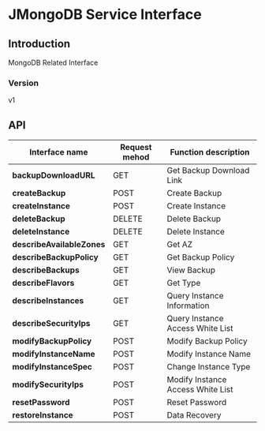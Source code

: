 # JMongoDB Service Interface


## Introduction
MongoDB Related Interface


### Version
v1


## API
|Interface name|Request mehod|Function description|
|---|---|---|
|**backupDownloadURL**|GET|Get Backup Download Link|
|**createBackup**|POST|Create Backup|
|**createInstance**|POST|Create Instance|
|**deleteBackup**|DELETE|Delete Backup|
|**deleteInstance**|DELETE|Delete Instance|
|**describeAvailableZones**|GET|Get AZ|
|**describeBackupPolicy**|GET|Get Backup Policy|
|**describeBackups**|GET|View Backup|
|**describeFlavors**|GET|Get Type|
|**describeInstances**|GET|Query Instance Information|
|**describeSecurityIps**|GET|Query Instance Access White List|
|**modifyBackupPolicy**|POST|Modify Backup Policy|
|**modifyInstanceName**|POST|Modify Instance Name|
|**modifyInstanceSpec**|POST|Change Instance Type|
|**modifySecurityIps**|POST|Modify Instance Access White List|
|**resetPassword**|POST|Reset Password|
|**restoreInstance**|POST|Data Recovery|
